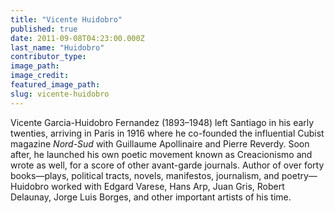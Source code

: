 ```yaml
---
title: "Vicente Huidobro"
published: true
date: 2011-09-08T04:23:00.000Z
last_name: "Huidobro"
contributor_type:
image_path:
image_credit:
featured_image_path:
slug: vicente-huidobro
---
```


Vicente Garcia-Huidobro Fernandez (1893–1948) left Santiago in his early twenties, arriving in Paris in 1916 where he co-founded the influential Cubist magazine _Nord-Sud_ with Guillaume Apollinaire and Pierre Reverdy. Soon after, he launched his own poetic movement known as Creacionismo and wrote as well, for a score of other avant-garde journals. Author of over forty books—plays, political tracts, novels, manifestos, journalism, and poetry—Huidobro worked with Edgard Varese, Hans Arp, Juan Gris, Robert Delaunay, Jorge Luis Borges, and other important artists of his time.

